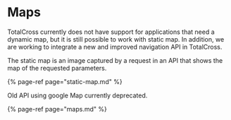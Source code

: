 # Maps

TotalCross currently does not have support for applications that need a dynamic map, but it is still possible to work with static map. In addition, we are working to integrate a new and improved navigation API in TotalCross.



The static map is an image captured by a request in an API that shows the map of the requested parameters.

{% page-ref page="static-map.md" %}

Old API using google Map currently deprecated.

{% page-ref page="maps.md" %}





